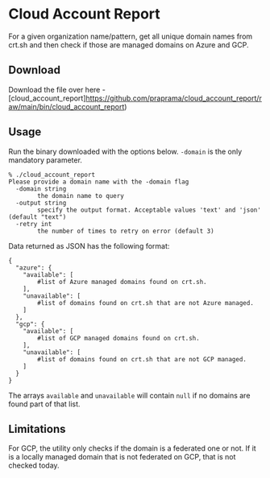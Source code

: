 # Cloud Account Report
For a given organization name/pattern, get all unique domain names from crt.sh and then check if those are managed domains on Azure and GCP.

## Download
Download the file over here - [cloud_account_report]https://github.com/praprama/cloud_account_report/raw/main/bin/cloud_account_report)

## Usage
Run the binary downloaded with the options below. `-domain` is the only mandatory parameter.
```
% ./cloud_account_report
Please provide a domain name with the -domain flag
  -domain string
    	the domain name to query
  -output string
    	specify the output format. Acceptable values 'text' and 'json' (default "text")
  -retry int
    	the number of times to retry on error (default 3)
```

Data returned as JSON has the following format:
```
{
  "azure": {
    "available": [
        #list of Azure managed domains found on crt.sh.
    ],
    "unavailable": [
        #list of domains found on crt.sh that are not Azure managed.
    ]
  },
  "gcp": {
    "available": [
        #list of GCP managed domains found on crt.sh.
    ],
    "unavailable": [
        #list of domains found on crt.sh that are not GCP managed.
    ]
  }
}
```

The arrays `available` and `unavailable` will contain `null` if no domains are found part of that list.

## Limitations
For GCP, the utility only checks if the domain is a federated one or not. If it is a locally managed domain that is not federated on GCP, that is not checked today.